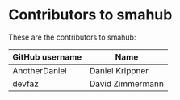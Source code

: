 # Contributors to smahub

These are the contributors to smahub:

| GitHub username | Name |
| --- | ---|
| AnotherDaniel   | Daniel Krippner |
| devfaz          | David Zimmermann |
